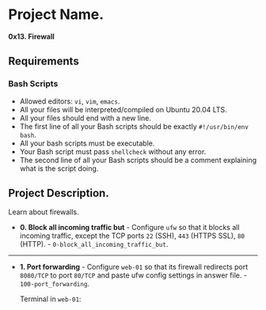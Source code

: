 # Project Name.
**0x13. Firewall**

##  Requirements

### Bash Scripts
*   Allowed editors: `vi`, `vim`, `emacs`.
*   All your files will be interpreted/compiled on Ubuntu 20.04 LTS.
*   All your files should end with a new line.
*   The first line of all your Bash scripts should be exactly `#!/usr/bin/env bash`.
*   All your bash scripts must be executable.
*   Your Bash script must pass `shellcheck` without any error.
*   The second line of all your Bash scripts should be a comment explaining what is the script doing.

## Project Description.
Learn about firewalls.


* **0. Block all incoming traffic but** - Configure `ufw` so that it blocks all incoming traffic, except the TCP ports `22` (SSH), `443` (HTTPS SSL), `80` (HTTP). - `0-block_all_incoming_traffic_but`.
---

* **1. Port forwarding** - Configure `web-01` so that its firewall redirects port `8080/TCP` to port `80/TCP` and paste ufw config settings in answer file. - `100-port_forwarding`.

    Terminal in `web-01`:

